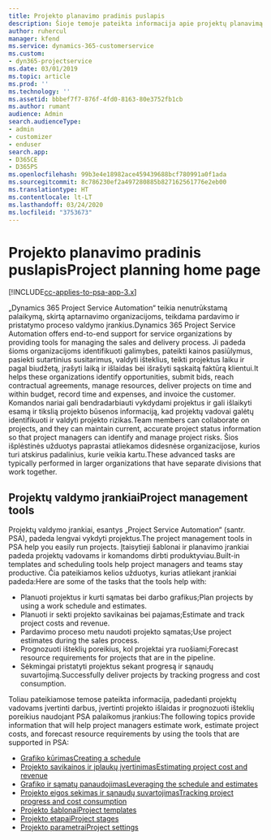 ```yaml
---
title: Projekto planavimo pradinis puslapis
description: Šioje temoje pateikta informacija apie projektų planavimą.
author: ruhercul
manager: kfend
ms.service: dynamics-365-customerservice
ms.custom:
- dyn365-projectservice
ms.date: 03/01/2019
ms.topic: article
ms.prod: ''
ms.technology: ''
ms.assetid: bbbef7f7-876f-4fd0-8163-80e3752fb1cb
ms.author: rumant
audience: Admin
search.audienceType:
- admin
- customizer
- enduser
search.app:
- D365CE
- D365PS
ms.openlocfilehash: 99b3e4e18982ace459439688bcf780991a0f1ada
ms.sourcegitcommit: 8c786230ef2a497280885b827162561776e2eb00
ms.translationtype: HT
ms.contentlocale: lt-LT
ms.lasthandoff: 03/24/2020
ms.locfileid: "3753673"
---
```

# <a name="project-planning-home-page"></a><span data-ttu-id="53af5-103">Projekto planavimo pradinis puslapis</span><span class="sxs-lookup"><span data-stu-id="53af5-103">Project planning home page</span></span>

[!INCLUDE[cc-applies-to-psa-app-3.x](../includes/cc-applies-to-psa-app-3x.md)]

<span data-ttu-id="53af5-104">„Dynamics 365 Project Service Automation“ teikia nenutrūkstamą palaikymą, skirtą aptarnavimo organizacijoms, teikdama pardavimo ir pristatymo proceso valdymo įrankius.</span><span class="sxs-lookup"><span data-stu-id="53af5-104">Dynamics 365 Project Service Automation offers end-to-end support for service organizations by providing tools for managing the sales and delivery process.</span></span> <span data-ttu-id="53af5-105">Ji padeda šioms organizacijoms identifikuoti galimybes, pateikti kainos pasiūlymus, pasiekti sutartinius susitarimus, valdyti išteklius, teikti projektus laiku ir pagal biudžetą, įrašyti laiką ir išlaidas bei išrašyti sąskaitą faktūrą klientui.</span><span class="sxs-lookup"><span data-stu-id="53af5-105">It helps these organizations identify opportunities, submit bids, reach contractual agreements, manage resources, deliver projects on time and within budget, record time and expenses, and invoice the customer.</span></span> <span data-ttu-id="53af5-106">Komandos nariai gali bendradarbiauti vykdydami projektus ir gali išlaikyti esamą ir tikslią projekto būsenos informaciją, kad projektų vadovai galėtų identifikuoti ir valdyti projekto rizikas.</span><span class="sxs-lookup"><span data-stu-id="53af5-106">Team members can collaborate on projects, and they can maintain current, accurate project status information so that project managers can identify and manage project risks.</span></span> <span data-ttu-id="53af5-107">Šios išplėstinės užduotys paprastai atliekamos didesnėse organizacijose, kurios turi atskirus padalinius, kurie veikia kartu.</span><span class="sxs-lookup"><span data-stu-id="53af5-107">These advanced tasks are typically performed in larger organizations that have separate divisions that work together.</span></span>

## <a name="project-management-tools"></a><span data-ttu-id="53af5-108">Projektų valdymo įrankiai</span><span class="sxs-lookup"><span data-stu-id="53af5-108">Project management tools</span></span>

<span data-ttu-id="53af5-109">Projektų valdymo įrankiai, esantys „Project Service Automation“ (santr. PSA), padeda lengvai vykdyti projektus.</span><span class="sxs-lookup"><span data-stu-id="53af5-109">The project management tools in PSA help you easily run projects.</span></span> <span data-ttu-id="53af5-110">Įtaisytieji šablonai ir planavimo įrankiai padeda projektų vadovams ir komandoms dirbti produktyviau.</span><span class="sxs-lookup"><span data-stu-id="53af5-110">Built-in templates and scheduling tools help project managers and teams stay productive.</span></span> <span data-ttu-id="53af5-111">Čia pateikiamos kelios užduotys, kurias atliekant įrankiai padeda:</span><span class="sxs-lookup"><span data-stu-id="53af5-111">Here are some of the tasks that the tools help with:</span></span>

- <span data-ttu-id="53af5-112">Planuoti projektus ir kurti sąmatas bei darbo grafikus;</span><span class="sxs-lookup"><span data-stu-id="53af5-112">Plan projects by using a work schedule and estimates.</span></span>
- <span data-ttu-id="53af5-113">Planuoti ir sekti projekto savikainas bei pajamas;</span><span class="sxs-lookup"><span data-stu-id="53af5-113">Estimate and track project costs and revenue.</span></span>
- <span data-ttu-id="53af5-114">Pardavimo proceso metu naudoti projekto sąmatas;</span><span class="sxs-lookup"><span data-stu-id="53af5-114">Use project estimates during the sales process.</span></span>
- <span data-ttu-id="53af5-115">Prognozuoti išteklių poreikius, kol projektai yra ruošiami;</span><span class="sxs-lookup"><span data-stu-id="53af5-115">Forecast resource requirements for projects that are in the pipeline.</span></span>
- <span data-ttu-id="53af5-116">Sėkmingai pristatyti projektus sekant progresą ir sąnaudų suvartojimą.</span><span class="sxs-lookup"><span data-stu-id="53af5-116">Successfully deliver projects by tracking progress and cost consumption.</span></span>

<span data-ttu-id="53af5-117">Toliau pateikiamose temose pateikta informacija, padedanti projektų vadovams įvertinti darbus, įvertinti projekto išlaidas ir prognozuoti išteklių poreikius naudojant PSA palaikomus įrankius:</span><span class="sxs-lookup"><span data-stu-id="53af5-117">The following topics provide information that will help project managers estimate work, estimate project costs, and forecast resource requirements by using the tools that are supported in PSA:</span></span>

- [<span data-ttu-id="53af5-118">Grafiko kūrimas</span><span class="sxs-lookup"><span data-stu-id="53af5-118">Creating a schedule</span></span>](project-creating.md)
- [<span data-ttu-id="53af5-119">Projekto savikainos ir įplaukų įvertinimas</span><span class="sxs-lookup"><span data-stu-id="53af5-119">Estimating project cost and revenue</span></span>](project-estimating.md)
- [<span data-ttu-id="53af5-120">Grafiko ir sąmatų panaudojimas</span><span class="sxs-lookup"><span data-stu-id="53af5-120">Leveraging the schedule and estimates</span></span>](project-leveraging.md)
- [<span data-ttu-id="53af5-121">Projekto eigos sekimas ir sąnaudų suvartojimas</span><span class="sxs-lookup"><span data-stu-id="53af5-121">Tracking project progress and cost consumption</span></span>](project-tracking.md)
- [<span data-ttu-id="53af5-122">Projekto šablonai</span><span class="sxs-lookup"><span data-stu-id="53af5-122">Project templates</span></span>](project-templates.md)
- [<span data-ttu-id="53af5-123">Projekto etapai</span><span class="sxs-lookup"><span data-stu-id="53af5-123">Project stages</span></span>](project-stages.md)
- [<span data-ttu-id="53af5-124">Projekto parametrai</span><span class="sxs-lookup"><span data-stu-id="53af5-124">Project settings</span></span>](project-settings.md)
